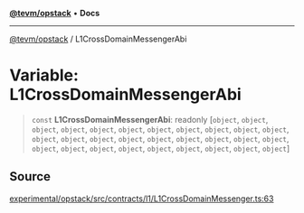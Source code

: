 [**@tevm/opstack**](../README.md) • **Docs**

***

[@tevm/opstack](../globals.md) / L1CrossDomainMessengerAbi

# Variable: L1CrossDomainMessengerAbi

> `const` **L1CrossDomainMessengerAbi**: readonly [`object`, `object`, `object`, `object`, `object`, `object`, `object`, `object`, `object`, `object`, `object`, `object`, `object`, `object`, `object`, `object`, `object`, `object`, `object`, `object`, `object`, `object`, `object`, `object`, `object`, `object`, `object`, `object`, `object`]

## Source

[experimental/opstack/src/contracts/l1/L1CrossDomainMessenger.ts:63](https://github.com/evmts/tevm-monorepo/blob/main/experimental/opstack/src/contracts/l1/L1CrossDomainMessenger.ts#L63)
